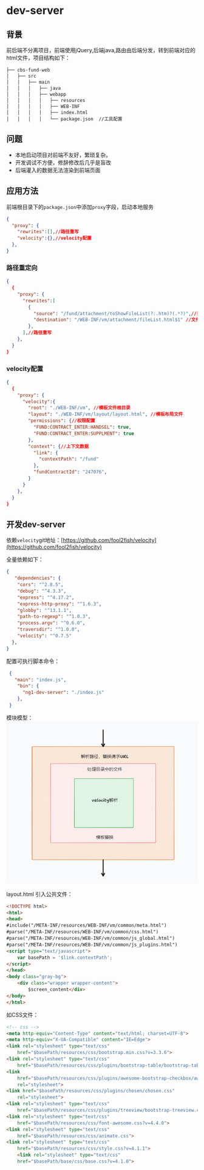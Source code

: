 # dev-server
## 背景
前后端不分离项目，前端使用jQuery,后端java,路由由后端分发，转到前端对应的html文件，项目结构如下：
```
├── cbs-fund-web
│   ├── src
│   │   ├── main
│   │   │   ├── java
│   │   │   ├── webapp
│   │   │   │   ├── resources
│   │   │   │   ├── WEB-INF
│   │   │   │   ├── index.html
│   │   │   │   └── package.json  //工具配置
```

## 问题
- 本地启动项目对前端不友好，繁琐复杂。
- 开发调试不方便，修辞修改后几乎是盲改
- 后端灌入的数据无法渲染到前端页面

## 应用方法
前端根目录下的`package.json`中添加`proxy`字段，启动本地服务
```JSON
{
  "proxy": {
    "rewrites":[],//路径重写
    "velocity":{},//velocity配置
  },
}
```
### 路径重定向
```JSON
{
  {
    "proxy": {
      "rewrites":[
        {
          "source": "/fund/attachment/toShowFileList(?:.htm)?(.*?)",//访问路径
          "destination": "/WEB-INF/vm/attachment/fileList.html$1" //文件路径
        },
      ],//路径重写
    },
  }
}
```

### velocity配置
```JSON
{
  {
    "proxy": {
      "velocity":{
        "root": "./WEB-INF/vm", //模板文件根目录
        "layout": "./WEB-INF/vm/layout/layout.html", //模板布局文件
        "permissions": {//权限配置
          "FUND:CONTRACT_ENTER:HANDSEL": true,
          "FUND:CONTRACT_ENTER:SUPPLMENT": true
        },
        "context": {//上下文数据
          "link": {
            "contextPath": "/fund"
          },
          "fundContractId": "247076",
        }
      }
    },
  }
}
```

## 开发dev-server
依赖`velocity`git地址：[https://github.com/fool2fish/velocity](https://github.com/fool2fish/velocity)

全量依赖如下：
```JSON
{
   "dependencies": {
    "cors": "^2.8.5",
    "debug": "^4.3.3",
    "express": "^4.17.2",
    "express-http-proxy": "^1.6.3",
    "globby": "^13.1.1",
    "path-to-regexp": "^1.0.3",
    "process.argv": "^0.6.0",
    "traversdir": "^1.0.0",
    "velocity": "^0.7.5"
  },
}
```

配置可执行脚本命令：
```JSON
 {
   "main": "index.js",
    "bin": {
      "ng1-dev-server": "./index.js"
    },
 }
```


模块模型：
![](../static/images/zatan/dev-server/model.png)


layout.html 引入公共文件：
```html
<!DOCTYPE html>
<html>
<head>
#include("/META-INF/resources/WEB-INF/vm/common/meta.html")
#parse("/META-INF/resources/WEB-INF/vm/common/css.html")
#parse("/META-INF/resources/WEB-INF/vm/common/js_global.html")
#parse("/META-INF/resources/WEB-INF/vm/common/js_plugins.html")
<script type="text/javascript">
	var basePath = '$link.contextPath';
</script>
</head>
<body class="gray-bg">
	<div class="wrapper wrapper-content">
		$screen_content</div>
</body>
</html>
```

如CSS文件：

```html
<!-- css -->
<meta http-equiv="Content-Type" content="text/html; charset=UTF-8">
<meta http-equiv="X-UA-Compatible" content="IE=Edge">
<link rel="stylesheet" type="text/css"
	href="$basePath/resources/css/bootstrap.min.css?v=3.3.6">
<link rel="stylesheet" type="text/css"
	href="$basePath/resources/css/plugins/bootstrap-table/bootstrap-table.min.css">
<link
	href="$basePath/resources/css/plugins/awesome-bootstrap-checkbox/awesome-bootstrap-checkbox.css"
	rel="stylesheet">
<link href="$basePath/resources/css/plugins/chosen/chosen.css"
	rel="stylesheet">
<link rel="stylesheet" type="text/css"
	href="$basePath/resources/css/plugins/treeview/bootstrap-treeview.css">
<link rel="stylesheet" type="text/css"
	href="$basePath/resources/css/font-awesome.css?v=4.4.0">
<link rel="stylesheet" type="text/css"
	href="$basePath/resources/css/animate.css">
<link rel="stylesheet" type="text/css"
	href="$basePath/resources/css/style.css?v=4.1.1">
	<link rel="stylesheet" type="text/css"
	href="$basePath/base/css/base.css?v=4.1.0">
```